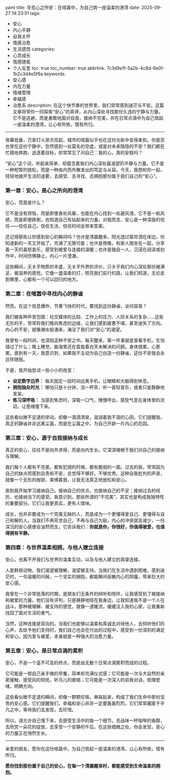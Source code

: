 yaml
title: 寻觅心之所安：在喧嚣中，为自己筑一座温柔的港湾
date: 2025-09-27 14:23:51
tags:
  - 安心
  - 内心平静
  - 自我关怀
  - 情感治愈
  - 生活感悟
categories:
  - 心灵成长
  - 情感随笔
  - 个人反思
toc: true
toc_number: true
abbrlink: 7c3d9e1f-5a2b-4c8d-9e0f-1b2c3d4e5f6a
keywords:
  - 安心感
  - 内在力量
  - 情绪管理
  - 幸福感
  - 治愈系
description: 在这个快节奏的世界里，我们常常感到迷茫与不安。这篇文章将带你一同探索“安心”的真谛，从内心深处寻找那份久违的宁静与力量。它不是逃避，而是勇敢地面对自我，接纳不完美，并在日常点滴中为自己筑起一座温柔的港湾，让心有所依，情有所归。
---

夜幕低垂，万家灯火渐次亮起，城市的喧嚣似乎也在这份光影中变得柔和。你是否也曾在这份宁静中，忽然感到一丝莫名的空虚，或是对未来隐隐的不安？我们都在忙碌地奔跑，追逐着目标，却常常忘了问自己：我的心，真的安稳吗？

“安心”这个词，听起来简单，却蕴含着我们内心深处最渴望的平静与力量。它不是一种短暂的放松，而是一种由内而外散发出的笃定与从容。今天，我想和你一起，轻轻地拨开生活的迷雾，去感受、去寻找、去拥抱那份属于我们自己的“安心”。

### 第一章：安心，是心之所向的港湾

安心，究竟是什么？

它不是没有烦恼，而是即便身处风暴，也能在内心找到一处避风港。它不是一帆风顺，而是即便跌倒，也知道自己有站起来的力量。对我而言，安心是一种深层的信任——信任自己，信任生活，信任时间会带来答案。

还记得那些让你感到安心的瞬间吗？也许是清晨醒来，阳光透过窗帘洒在床边，你知道新的一天又开始了，充满了无限可能；也许是傍晚，和家人围坐在一起，分享着一天的喜怒哀乐，感受到被爱与连接的温暖；也许是独自一人，沉浸在阅读或创作中，时间仿佛静止，内心一片澄澈。

这些瞬间，无关乎物质的丰盛，无关乎外界的评价，只关乎我们内心深处那份被满足、被滋养的感觉。它像一盏温柔的灯，照亮我们前行的路，让我们知道，无论走到哪里，心都有一个可以回归的地方。

### 第二章：在喧嚣中寻找内心的静谧

然而，在这个信息爆炸、节奏飞快的时代，要找到这份静谧，谈何容易？

我们被各种声音包围：社交媒体的比较、工作上的压力、人际关系的复杂……这些无形的手，常常将我们推向焦虑的边缘，让我们感到疲惫不堪，甚至迷失了方向。内心的不安，就像潮水般涌来，淹没了我们对“安心”的渴望。

我曾有一段时间，也深陷这种不安之中。每天醒来，第一件事就是查看手机，生怕错过了什么；晚上睡觉，脑海里还在盘旋着白天未解决的问题。身体很累，心更累。直到有一天，我意识到，如果我不主动为自己创造一份静谧，这份不安就会永远伴随我。

于是，我开始尝试一些小小的改变：

*   **设定数字边界：** 每天固定一段时间远离手机，让眼睛和大脑得到休息。
*   **拥抱独处时光：** 哪怕只是十分钟，泡一杯茶，听一首轻音乐，或者只是静静地发呆。
*   **练习深呼吸：** 当感到焦虑时，深吸一口气，慢慢呼出，感受气息在身体里的流动，让思绪慢下来。

这些看似微不足道的举动，却像一滴滴清泉，滋润着我干涸的心田。它们提醒我，真正的静谧并非远离尘嚣，而是在尘嚣之中，为自己开辟一片内心的花园。

### 第三章：安心，源于自我接纳与成长

真正的安心，往往不是向外求得，而是向内生长。它深深植根于我们对自己的接纳与理解。

我们每个人都有不完美，都有犯错的时候，都有脆弱的一面。过去的我，常常因为自己的缺点而感到自责和不安，总觉得不够好，不够优秀。这种自我批判的声音，就像一个无形的枷锁，束缚着我，让我无法真正地放松和安心。

直到我开始学习接纳自己。接纳自己的优点，也接纳自己的不足；接纳过去的经历，也接纳当下的感受。我意识到，那些所谓的“不完美”，其实也是构成我独特性的重要部分。它们让我更真实，更有人情味。

成长，也并非要成为一个完美无缺的人，而是成为一个更懂得爱自己、更懂得与自己和解的人。当我们不再苛求自己，不再与自己为敌，内心的冲突就会减少，一份深沉的安心感便会油然而生。它告诉我们：**你就是你，你很好，你值得被爱，也值得拥有平静。**

### 第四章：与世界温柔相拥，与他人建立连接

安心，也离不开我们与世界的温柔互动，以及与他人建立的真挚连接。

人是群居动物，我们渴望被理解，渴望被支持。当我们在生活中遇到困难，感到迷茫时，一句温暖的问候，一个坚实的拥抱，都能瞬间驱散内心的阴霾，带来巨大的安心感。

我曾在一个非常低落的时期，是朋友们无条件的倾听和陪伴，让我感受到了被接纳和被爱的力量。他们没有评判，只是静静地陪在我身边，让我知道我不是一个人在战斗。那种被理解、被支持的感觉，就像一道暖流，缓缓注入我的心房，让我重新找回了面对生活的勇气。

当然，这种连接是双向的。当我们也能够以温柔和真诚去对待他人，去倾听他们的心声，去给予他们支持时，我们自己也会在付出的过程中，感受到一份深刻的满足和安心。因为爱与被爱，本身就是一种强大的治愈力量。

### 第五章：安心，是日常点滴的累积

安心，不是一个遥不可及的终点，而是由无数个日常点滴累积而成的过程。

它可能是一顿自己亲手做的早餐，简单却充满仪式感；它可能是一次与大自然的亲密接触，感受风的轻抚，听鸟儿的歌唱；它可能是一次深入的自我对话，梳理思绪，明确方向。

这些看似微不足道的瞬间，却像一颗颗珍珠，串联起来，构成了我们生命中那份宝贵的安心感。它们提醒我们，幸福和安心并非一定要轰轰烈烈，它们常常藏匿于平凡之中，等待我们去发现，去珍惜。

所以，请允许自己慢下来，去感受生活中的每一个细节。去品味一杯咖啡的香醇，去欣赏一朵花的绽放，去享受一个安静的午后。在这些细微之处，你会发现，安心的力量正在悄然生长。

---

亲爱的朋友，愿你在这份喧嚣中，为自己筑起一座温柔的港湾，让心有所依，情有所归。

**愿你找到那份属于自己的安心，在每一个清晨醒来时，都能感受到生命温柔的拥抱。**
